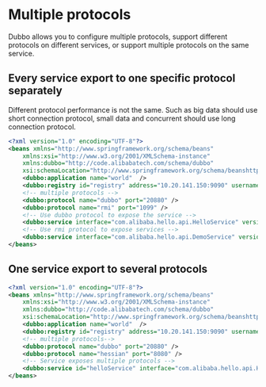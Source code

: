 # Multiple protocols

Dubbo allows you to configure multiple protocols, support different protocols on different services, or support multiple protocols on the same service.

## Every service export to one specific protocol separately

Different protocol performance is not the same. Such as big data should use short connection protocol, small data and concurrent should use long connection protocol.

```xml
<?xml version="1.0" encoding="UTF-8"?>
<beans xmlns="http://www.springframework.org/schema/beans"
    xmlns:xsi="http://www.w3.org/2001/XMLSchema-instance"
    xmlns:dubbo="http://code.alibabatech.com/schema/dubbo"
    xsi:schemaLocation="http://www.springframework.org/schema/beanshttp://www.springframework.org/schema/beans/spring-beans.xsdhttp://code.alibabatech.com/schema/dubbohttp://code.alibabatech.com/schema/dubbo/dubbo.xsd">
    <dubbo:application name="world"  />
    <dubbo:registry id="registry" address="10.20.141.150:9090" username="admin" password="hello1234" />
    <!-- multiple protocols -->
    <dubbo:protocol name="dubbo" port="20880" />
    <dubbo:protocol name="rmi" port="1099" />
    <!-- Use dubbo protocol to expose the service -->
    <dubbo:service interface="com.alibaba.hello.api.HelloService" version="1.0.0" ref="helloService" protocol="dubbo" />
    <!-- Use rmi protocol to expose services -->
    <dubbo:service interface="com.alibaba.hello.api.DemoService" version="1.0.0" ref="demoService" protocol="rmi" />
</beans>
```

## One service export to several protocols

```xml
<?xml version="1.0" encoding="UTF-8"?>
<beans xmlns="http://www.springframework.org/schema/beans"
    xmlns:xsi="http://www.w3.org/2001/XMLSchema-instance"
    xmlns:dubbo="http://code.alibabatech.com/schema/dubbo"
    xsi:schemaLocation="http://www.springframework.org/schema/beanshttp://www.springframework.org/schema/beans/spring-beans.xsdhttp://code.alibabatech.com/schema/dubbohttp://code.alibabatech.com/schema/dubbo/dubbo.xsd">
    <dubbo:application name="world"  />
    <dubbo:registry id="registry" address="10.20.141.150:9090" username="admin" password="hello1234" />
    <!-- multiple protocols-->
    <dubbo:protocol name="dubbo" port="20880" />
    <dubbo:protocol name="hessian" port="8080" />
    <!-- Service exposes multiple protocols -->
    <dubbo:service id="helloService" interface="com.alibaba.hello.api.HelloService" version="1.0.0" protocol="dubbo,hessian" />
</beans>
```

[^1]: custom protocol, see:[protocol extension](http://dubbo.io/books/dubbo-dev-book-en/impls/protocol.html)
